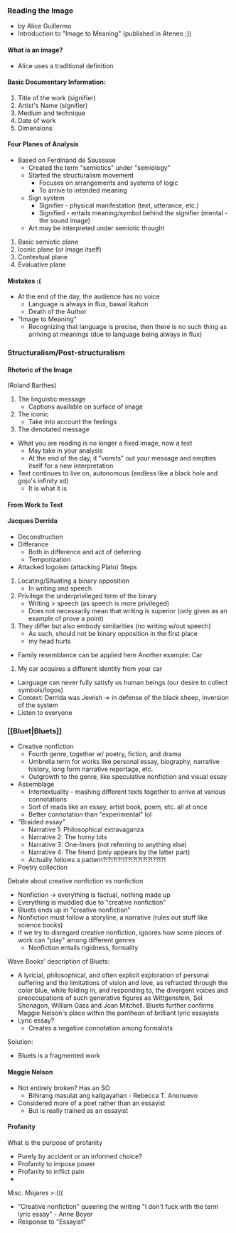 ### Reading the Image
- by Alice Guillermo
- Introduction to "Image to Meaning" (published in Ateneo ;))
#### What is an image?
- Alice uses a traditional definition
#### Basic Documentary Information:
1. Title of the work (signifier)
2. Artist's Name (signifier)
3. Medium and technique
4. Date of work
5. Dimensions
#### Four Planes of Analysis
- Based on Ferdinand de Saussuse
	- Created the term "semiotics" under "semiology"
	- Started the structuralism movement
		- Focuses on arrangements and systems of logic
		- To arrive to intended meaning
	- Sign system
		- Signifier - physical manifestation (text, utterance, etc.)
		- Signified - entails meaning/symbol behind the signifier (mental - the sound image)
	- Art may be interpreted under semiotic thought
1. Basic semiotic plane
2. Iconic plane (or image itself)
3. Contextual plane
4. Evaluative plane
#### Mistakes :(
- At the end of the day, the audience has no voice
	- Language is always in flux, bawal ikahon
	- Death of the Author
- "Image to Meaning"
	- Recognizing that language is precise, then there is no such thing as arriving at meanings (due to language being always in flux)

### Structuralism/Post-structuralism
#### Rhetoric of the Image
(Roland Barthes)
1. The linguistic message
	- Captions available on surface of image
2. The iconic
	 - Take into account the feelings
3. The denotated message

- What you are reading is no longer a fixed image, now a text
	- May take in your analysis
	- At the end of the day, it "vomits" out your message and empties itself for a new interpretation
- Text continues to live on, autonomous (endless like a black hole and gojo's infinity xd)
	- It is what it is
#### From Work to Text

#### Jacques Derrida
- Deconstruction
- Differance
	- Both in difference and act of deferring
	- Temporization
- Attacked logoism (attacking Plato)
Steps
1. Locating/Situating a binary opposition
	- In writing and speech
2. Privilege the underprivileged term of the binary
	- Writing > speech (as speech is more privileged)
	- Does not necessarily mean that writing is superior (only given as an example of prove a point)
3. They differ but also embody similarities (no writing w/out speech)
	- As such, should not be binary opposition in the first place
	- my head hurts
- Family resemblance can be applied here
Another example:
Car
1. My car acquires a different identity from your car

- Language can never fully satisfy us human beings (our desire to collect symbols/logos)
- Context: Derrida was Jewish -> in defense of the black sheep, inversion of the system
- Listen to everyone

### [[Bluet|Bluets]]
- Creative nonfiction
	- Fourth genre, together w/ poetry, fiction, and drama
	- Umbrella term for works like personal essay, biography, narrative history, long form narrative reportage, etc.
	- Outgrowth to the genre, like speculative nonfiction and visual essay
- Assemblage
	- Intertextuality - mashing different texts together to arrive at various connotations
	- Sort of reads like an essay, artist book, poem, etc. all at once
	- Better connotation than "experimental" lol
- "Braided essay"
	- Narrative 1: Philosophical extravaganza
	- Narrative 2: The horny bits
	- Narrative 3: One-liners (not referring to anything else)
	- Narrative 4: The friend (only appears by the latter part)
	- Actually follows a pattern?!?!?!?!!??!?!?!?!?!??!?!
- Poetry collection

Debate about creative nonfiction vs nonfiction
- Nonfiction -> everything is factual, nothing made up
- Everything is muddied due to "creative nonfiction"
- Bluets ends up in "creative nonfiction"
- Nonfiction must follow a storyline, a narrative (rules out stuff like science books)
- If we try to disregard creative nonfiction, ignores how some pieces of work can "play" among different genres
	- Nonfiction entails rigidness, formality

Wave Books' description of Bluets:
- A lyricial, philosophical, and often explicit exploration of personal suffering and the limitations of vision and love, as refracted through the color blue, while folding in, and responding to, the divergent voices and preoccupations of such generative figures as Wittgenstein, Sel Shonagon, William Gass and Joan Mitchell. Bluets further confirms Maggie Nelson's place within the pantheon of brilliant lyric essayists
- Lyric essay?
	- Creates a negative connotation among formalists

Solution:
- Bluets is a fragmented work

#### Maggie Nelson
- Not entirely broken? Has an SO
	- Bihirang masulat ang kaligayahan - Rebecca T. Anonuevo
- Considered more of a poet rather than an essayist
	- But is really trained as an essayist

#### Profanity
What is the purpose of profanity
- Purely by accident or an informed choice?
- Profanity to impose power
- Profanity to inflict pain
- 


Misc.
Mojares >:(((
- "Creative nonfiction" queering the writing
"I don't fuck with the term lyric essay" - Anne Boyer
- Response to "Essayist"
